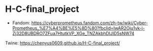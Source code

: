 # H-C-final_project

- Fandom: https://cyberprometheus.fandom.com/zh-tw/wiki/Cyber-Prometheus_%E7%A4%BE%E5%8D%80?fbclid=IwAR2Oju1yk-j-Zj32D8UBDRO7ZFua7HtutkVP_XGe_TNZAkbhDIJID5sNW74

Twine: https://chenyus0609.github.io/H-C-final_project/
